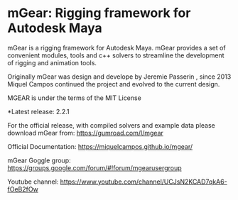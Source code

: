 # mGear: Rigging framework for Autodesk Maya

mGear is a rigging framework for Autodesk Maya. mGear provides a set of convenient modules, tools and c++ solvers to streamline the development of rigging and animation tools.

Originally mGear was design and develope by Jeremie Passerin , since 2013 Miquel Campos continued the project and evolved to the current design.

MGEAR is under the terms of the MIT License

*Latest release: 2.2.1

For the official release, with compiled solvers and example data please download mGear from: https://gumroad.com/l/mgear

Official Documentation: https://miquelcampos.github.io/mgear/

mGear Goggle group: https://groups.google.com/forum/#!forum/mgearusergroup

Youtube channel: https://www.youtube.com/channel/UCJsN2KCAD7qkA6-fOeB2fOw
